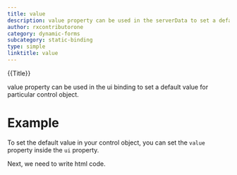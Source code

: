 ```yaml
---
title: value
description: value property can be used in the serverData to set a default value for particular control object. 
author: rxcontributorone
category: dynamic-forms
subcategory: static-binding
type: simple
linktitle: value
---
```



<div class="title-bar top_title"><p>{{Title}}</p></div> <div class="title-bar"><p>value property can be used in the ui binding to set a default value for particular control object.</p></div>

# Example

To set the default value in your control object, you can set the `value` property inside the `ui` property. 

<div component="app-code" key="value-complete-component"></div>
Next, we need to write html code.
<div component="app-code" key="value-complete-html"></div>
<div component="app-example-runner" ref-component="app-value-complete"></div>
